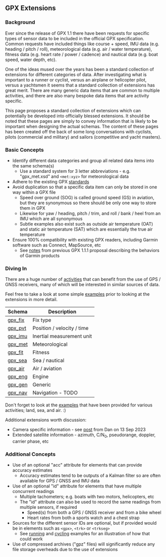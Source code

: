 ## GPX Extensions

### Background

Ever since the release of GPX 1.1 there have been requests for specific types of sensor data to be included in the official GPX specification. Common requests have included things like course + speed, IMU data (e.g. heading / pitch / roll), meteorological data (e.g. air / water temperature), fitness data (e.g. heart rate / power / cadence) and nautical data (e.g. boat speed, water depth, etc).

One of the ideas mused over the years has been a standard collection of extensions for different categories of data. After investigating what is important to a runner or cyclist, versus an airplane or helicopter pilot, versus a yachtsmen it seems that a standard collection of extensions has great merit. There are many generic data items that are common to multiple activities, and there are also many bespoke data items that are activity specific.

This page proposes a standard collection of extensions which can potentially be developed into officially blessed extensions. It should be noted that these pages are simply to convey information that is likely to be important when designing the actual schemas. The content of these pages has been created off the back of some long conversations with cyclists, pilots (commercial and military) and sailors (competitive and yacht masters).



### Basic Concepts

- Identify different data categories and group all related data items into the same schema(s)
  - Use a standard system for 3 letter abbreviations - e.g. "gpx_met.xsd" and `<met:xyz>` for meteorological data
- Adhere to the existing GPX [standards](../standards.md)
- Avoid duplication so that a specific data item can only be stored in one way within a GPX file
  - Speed over ground (SOG) is called ground speed (GS) in aviation, but they are synonymous so there should be only one way to store them in GPX
  - Likewise for yaw / heading, pitch / trim, and roll / bank / heel from an IMU which are all synonymous
  - Subtle examples also exist such as outside air temperature (OAT) and static air temperature (SAT) which are essentially the true air temperature
- Ensure 100% compatibility with existing GPX readers, including Garmin software such as Connect, MapSource, etc
  - See [notes](../proposal/garmin.md) from previous GPX 1.1.1 proposal describing the behaviors of Garmin products



### Diving In

There are a huge number of [activities](../landscape/activities.md) that can benefit from the use of GPS / GNSS receivers, many of which will be interested in similar sources of data.

Feel free to take a look at some simple [examples](examples/README.md) prior to looking at the extensions in more detail.

| Schema                       | Description                |
| ---------------------------- | -------------------------- |
| [gpx_fix](gpx_fix/README.md) | Fix type                   |
| [gpx_pvt](gpx_pvt/README.md) | Position / velocity / time |
| [gpx_imu](gpx_imu/README.md) | Inertial measurement unit  |
| [gpx_met](gpx_met/README.md) | Meteorological             |
| [gpx_fit](gpx_fit/README.md) | Fitness                    |
| [gpx_sea](gpx_sea/README.md) | Sea / nautical             |
| [gpx_air](gpx_air/README.md) | Air / aviation             |
| [gpx_eng](gpx_eng/README.md) | Engine                     |
| [gpx_gen](gpx_gen/README.md) | Generic                    |
| [gpx_nav](gpx_nav/README.md) | Navigation - TODO          |

Don't forget to look at the [examples](examples/README.md) that have been provided for various activities; land, sea, and air. :)

Additional extensions worth discussion:

- Camera specific information - see [post](https://groups.io/g/gpx/message/83) from Dan on 13 Sep 2023
- Extended satellite information - azimuth, C/N<sub>0</sub>, pseudorange, doppler, carrier phase, etc



### Additional Concepts

- Use of an optional "acc" attribute for elements that can provide accuracy estimates
  - Accuracy estimates tend to be outputs of a Kalman filter so are often available for GPS / GNSS and IMU data
- Use of an optional "id" attribute for elements that have multiple concurrent readings
  - Multiple tachometers; e.g. boats with two motors, helicopters, etc
  - The "id" attribute can also be used to record the same readings from multiple sensors, if required
    - Speed(s) from both a GPS / GNSS receiver and from a bike wheel
    - Heart rates from both a sports watch and a chest strap
- Sources for the different sensor IDs are optional, but if provided would be in elements such as `<gpx>`, `<trk>` or `<trkseg>`
  - See [running](examples/fit/running.md) and [cycling](examples/fit/cycling.md) examples for an illustration of how that could work
- Use of compressed archives ("gpz" files) will significantly reduce any file storage overheads due to the use of extensions
